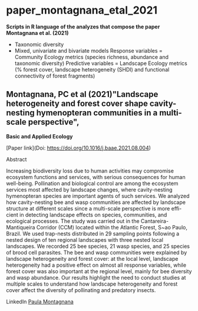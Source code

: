 # paper_montagnana_etal_2021

<b>Scripts in R language of the analyzes that compose the paper Montagnana et al. (2021)</b>
- Taxonomic diversity
- Mixed, univariate and bivariate models
Response variables = Community Ecology metrics (species richness, abundance and
taxonomic diversity)
Predictive variables = Landscape Ecology metrics (% forest cover, landscape heterogeneity
(SHDI) and functional connectivity of forest fragments)

## <b>Montagnana, PC et al (2021)"Landscape heterogeneity and forest cover shape cavity-nesting hymenopteran communities in a multi-scale perspective", 
Basic and Applied Ecology </b>

[Paper link](Doi: https://doi.org/10.1016/j.baae.2021.08.004)<br>

Abstract

Increasing biodiversity loss due to human activities may compromise ecosystem functions and services, with serious consequences for human well-being. 
Pollination and biological control are among the ecosystem services most affected by landscape changes, where cavity-nesting hymenopteran species are important 
agents of such services. We analyzed how cavity-nesting bee and wasp communities are affected by landscape structure at different scales since a multi-scale 
perspective is more effi- cient in detecting landscape effects on species, communities, and ecological processes. The study was carried out in the 
Cantareira-Mantiqueira Corridor (CCM) located within the Atlantic Forest, S~ao Paulo, Brazil. We used trap-nests distributed in 29 sampling points following 
a nested design of ten regional landscapes with three nested local landscapes. We recorded 25 bee species, 21 wasp species, and 25 species of brood cell parasites. 
The bee and wasp communities were explained by landscape heterogeneity and forest cover: at the local level, landscape heterogeneity had a positive effect on 
almost all response variables, while forest cover was also important at the regional level, mainly for bee diversity and wasp abundance. Our results highlight 
the need to conduct studies at multiple scales to understand how landscape heterogeneity and forest cover affect the diversity of pollinating and predatory insects.

LinkedIn
[Paula Montagnana](https://www.linkedin.com/in/paula-montag/)<br>
